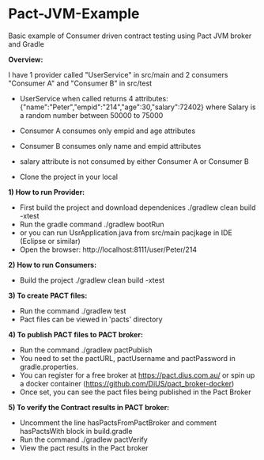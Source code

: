 # Pact-JVM-Example
Basic example of Consumer driven contract testing using Pact JVM broker and Gradle

**Overview:**

I have 1 provider called "UserService" in src/main and 2 consumers "Consumer A" and "Consumer B" in src/test

* UserService when called returns 4 attributes:
{"name":"Peter","empid":"214","age":30,"salary":72402} where Salary is a random number between 50000 to 75000
* Consumer A consumes only empid and age attributes
* Consumer B consumes only name and empid attributes
* salary attribute is not consumed by either Consumer A or Consumer B

* Clone the project in your local

**1) How to run Provider:**
* First build the project and download dependenices ./gradlew clean build -xtest
* Run the gradle command ./gradlew bootRun
* or you can run UsrApplication.java from src/main pacjkage in IDE (Eclipse or similar)
* Open the browser: http://localhost:8111/user/Peter/214

**2) How to run Consumers:**
* Build the project ./gradlew clean build -xtest

**3) To create PACT files:**
* Run the command ./gradlew test
* Pact files can be viewed in 'pacts' directory

**4) To publish PACT files to PACT broker:**
* Run the command ./gradlew pactPublish
* You need to set the pactURL, pactUsername and pactPassword in gradle.properties. 
* You can register for a free broker at https://pact.dius.com.au/ or spin up a docker container (https://github.com/DiUS/pact_broker-docker)
* Once set, you can see the pact files being published in the Pact Broker

**5) To verify the Contract results in PACT broker:**
* Uncomment the line hasPactsFromPactBroker and comment hasPactsWith block in build.gradle
* Run the command ./gradlew pactVerify
* View the pact results in the Pact broker
